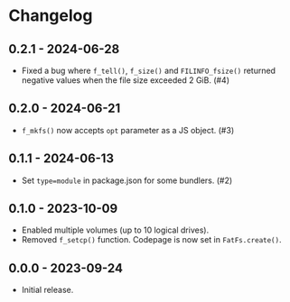 # Changelog

## 0.2.1 - 2024-06-28
- Fixed a bug where `f_tell()`, `f_size()` and `FILINFO_fsize()` returned
  negative values when the file size exceeded 2 GiB. (#4)

## 0.2.0 - 2024-06-21
- `f_mkfs()` now accepts `opt` parameter as a JS object. (#3)

## 0.1.1 - 2024-06-13
- Set `type=module` in package.json for some bundlers. (#2)

## 0.1.0 - 2023-10-09
- Enabled multiple volumes (up to 10 logical drives).
- Removed `f_setcp()` function. Codepage is now set in `FatFs.create()`.

## 0.0.0 - 2023-09-24
- Initial release.
